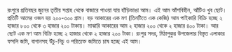 রংপুরে প্রতিবছর জুনের তৃতীয় সপ্তাহ থেকে বাজারে পাওয়া যায় হাঁড়িভাঙা আম। এই আম আঁশবিহীন, আঁটিও খুব ছোট। প্রতিটি আমের ওজন হয় ২০০-৩০০ গ্রাম। বড় আকারের এক মণ (তিনটিতে এক কেজি) আম পাইকারি বিক্রি হচ্ছে ২ হাজার ৮০০ থেকে ৩ হাজার ২০০ টাকায়। মাঝারি আকারের আম ২ হাজার ২০০ থেকে ২ হাজার ৪০০ টাকা। আর ছোট এক মণ আম বিক্রি হচ্ছে ২ হাজার থেকে ২ হাজার ২০০ টাকা। রংপুর সদর, মিঠাপুকুর উপজেলার বিস্তৃত এলাকার ফসলি জমি, বাগানসহ উঁচু-নিচু ও পরিত্যক্ত জমিতে চাষ হচ্ছে এই আম।
